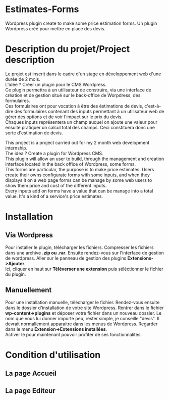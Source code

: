 # Estimates-Forms
Wordpress plugin create to make some price estimation forms. Un plugin Wordpress créé pour mettre en place des devis.

# Description du projet/Project description
Le projet est inscrit dans le cadre d'un stage en développement web d'une durée de 2 mois.</br>
L'idée ? Créer un plugin pour le CMS Wordpress.</br>
Ce plugin permettra à un utilisateur de construire, via une interface de création et de gestion situé sur le back-office de Worpdress, des formulaires.</br>
Ces formulaires ont pour vocation à être des éstimations de devis, c'est-à-dire des formulaires contenant des inputs permettant à un utilisateur web de gérer des options et de voir l'impact sur le prix du devis.</br>
Chaques inputs représentera un champ auquel on ajoute une valeur pour ensuite pratiquer un calcul total des champs. Ceci constituera donc une sorte d'estimation de devis.

This project is a project carried out for my 2 month web development internship.</br>
The idea ? Create a plugin for Wordpress CMS.</br>
This plugin will allow an user to build, through the management and creation interface located in the back office of Wordpress, some forms.</br>
This forms are particular, the purpose is to make price estimates. Users create their owns configurate forms with some inputs, and when they displays it on a web page forms can be manage by some web users to show them price and cost of the different inputs.</br>
Every inputs add on forms have a value that can be manage into a total value. It's a kind of a service's price estimates.

# Installation 
<h2>Via Wordpress</h2>
Pour installer le plugin, télécharger les fichiers. Compresser les fichiers dans une archive <strong>.zip ou .rar</strong>. Ensuite rendez-vous sur l'interface de gestion de wordpress. Aller sur le panneau de gestion des plugins <strong>Extensions->Ajouter</strong>.</br>
Ici, cliquer en haut sur <strong>Téléverser une extension</strong> puis séléctionner le fichier du plugin.

<h2>Manuellement</h2>
Pour une installation manuelle, télécharger le fichier. Rendez-vous ensuite dans le dossier d'installation de votre site Wordpress. Rentrer dans le fichier <strong>wp-content->plugins</strong> et déposer votre fichier dans un nouveau dossier. Le nom que vous lui donner importe peu, rester simple, je conseille "devis". Il devrait normallement apparaitre dans les menus de Wordpress. Regarder dans le menu <strong>Extension->Extensions installées</strong>.</br>
Activer le pour maintenant pouvoir profiter de ses fonctionnalités.</br>

# Condition d'utilisation
<h2>La page Accueil </h2>
<h2>La page Editeur </h2>
